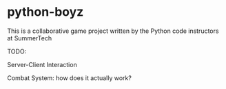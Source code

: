 python-boyz
===========
This is a collaborative game project written by the Python code instructors at SummerTech

TODO:

Server-Client Interaction

Combat System: how does it actually work?


